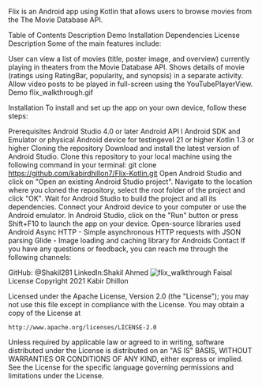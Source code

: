 Flix is an Android app using Kotlin that allows users to browse movies from the The Movie Database API.

Table of Contents
Description
Demo
Installation
Dependencies
License
Description
Some of the main features include:

 User can view a list of movies (title, poster image, and overview) currently playing in theaters from the Movie Database API.
 Shows details of movie (ratings using RatingBar, popularity, and synopsis) in a separate activity.
 Allow video posts to be played in full-screen using the YouTubePlayerView.
Demo
flix_walkthrough.gif



Installation
To install and set up the app on your own device, follow these steps:

Prerequisites
Android Studio 4.0 or later
Android API l
Android SDK and Emulator or physical Android device for testingevel 21 or higher
Kotlin 1.3 or higher
Cloning the repository
Download and install the latest version of Android Studio.
Clone this repository to your local machine using the following command in your terminal:
git clone https://github.com/kabirdhillon7/Flix-Kotlin.git
Open Android Studio and click on "Open an existing Android Studio project".
Navigate to the location where you cloned the repository, select the root folder of the project and click "OK".
Wait for Android Studio to build the project and all its dependencies.
Connect your Android device to your computer or use the Android emulator.
In Android Studio, click on the "Run" button or press Shift+F10 to launch the app on your device.
Open-source libraries used
Android Async HTTP - Simple asynchronous HTTP requests with JSON parsing
Glide - Image loading and caching library for Androids
Contact
If you have any questions or feedback, you can reach me through the following channels:

GitHub: @Shakil281
LinkedIn:Shakil Ahmed ![flix_walkthrough](https://github.com/user-attachments/assets/a329787c-e88f-484c-a912-a59c1f184eac)
Faisal
License
Copyright 2021 Kabir Dhillon

Licensed under the Apache License, Version 2.0 (the "License");
you may not use this file except in compliance with the License.
You may obtain a copy of the License at

    http://www.apache.org/licenses/LICENSE-2.0

Unless required by applicable law or agreed to in writing, software
distributed under the License is distributed on an "AS IS" BASIS,
WITHOUT WARRANTIES OR CONDITIONS OF ANY KIND, either express or implied.
See the License for the specific language governing permissions and
limitations under the License.
